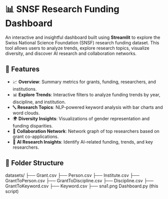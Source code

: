 # 📊 SNSF Research Funding Dashboard

An interactive and insightful dashboard built using **Streamlit** to explore the Swiss National Science Foundation (SNSF) research funding dataset. This tool allows users to analyze trends, explore research topics, visualize diversity, and discover AI research and collaboration networks.

## 🚀 Features

- 📈 **Overview**: Summary metrics for grants, funding, researchers, and institutions.
- 📊 **Explore Trends**: Interactive filters to analyze funding trends by year, discipline, and institution.
- 🔤 **Research Topics**: NLP-powered keyword analysis with bar charts and word clouds.
- 🌍 **Diversity Insights**: Visualizations of gender representation and funding disparities.
- 🤝 **Collaboration Network**: Network graph of top researchers based on grant co-applications.
- 🤖 **AI Research Insights**: Identify AI-related funding, trends, and key researchers.

## 📂 Folder Structure

datasets/
├── Grant.csv
├── Person.csv
├── Institute.csv
├── GrantToPerson.csv
├── GrantToDiscipline.csv
├── Discipline.csv
├── GrantToKeyword.csv
├── Keyword.csv
├── sna1.png
Dashboard.py (this script)
